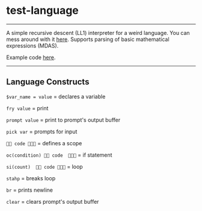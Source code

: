 # test-language

---

A simple recursive descent (LL1) interpreter for a weird language. You can mess around with it [here](https://vrcxz.github.io/test-language/). Supports parsing of basic mathematical expressions (MDAS). 

Example code [here](https://github.com/vrcxz/test-language/blob/main/guessing_game.weird).

---

## Language Constructs

`$var_name = value` = declares a variable

`fry value` = print

`prompt value` = print to prompt's output buffer

`pick var` = prompts for input

`👋👋 code 👋👋👋` = defines a scope

`oc(condition) 👋👋 code  👋👋👋` = if statement

`si(count)  👋👋 code 👋👋👋` = loop

`stahp` = breaks loop

`br` = prints newline

`clear` = clears prompt's output buffer
